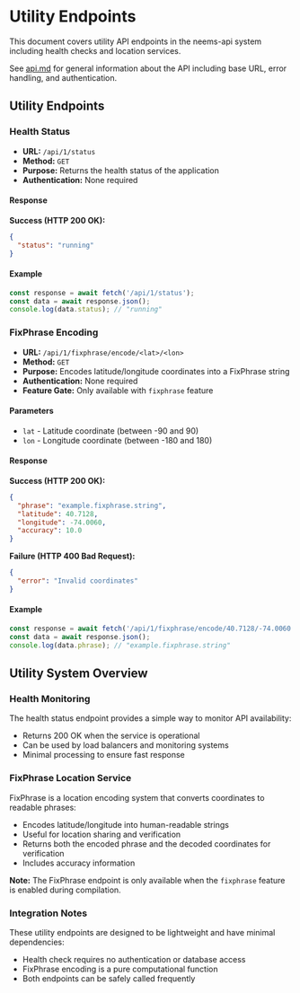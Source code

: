 # Utility Endpoints

This document covers utility API endpoints in the neems-api system including health checks and location services.

See [api.md](api.md) for general information about the API including base URL, error handling, and authentication.

## Utility Endpoints

### Health Status

- **URL:** `/api/1/status`
- **Method:** `GET`
- **Purpose:** Returns the health status of the application
- **Authentication:** None required

#### Response

**Success (HTTP 200 OK):**
```json
{
  "status": "running"
}
```

#### Example

```js
const response = await fetch('/api/1/status');
const data = await response.json();
console.log(data.status); // "running"
```

### FixPhrase Encoding

- **URL:** `/api/1/fixphrase/encode/<lat>/<lon>`
- **Method:** `GET`
- **Purpose:** Encodes latitude/longitude coordinates into a FixPhrase string
- **Authentication:** None required
- **Feature Gate:** Only available with `fixphrase` feature

#### Parameters

- `lat` - Latitude coordinate (between -90 and 90)
- `lon` - Longitude coordinate (between -180 and 180)

#### Response

**Success (HTTP 200 OK):**
```json
{
  "phrase": "example.fixphrase.string",
  "latitude": 40.7128,
  "longitude": -74.0060,
  "accuracy": 10.0
}
```

**Failure (HTTP 400 Bad Request):**
```json
{
  "error": "Invalid coordinates"
}
```

#### Example

```js
const response = await fetch('/api/1/fixphrase/encode/40.7128/-74.0060');
const data = await response.json();
console.log(data.phrase); // "example.fixphrase.string"
```

## Utility System Overview

### Health Monitoring

The health status endpoint provides a simple way to monitor API availability:
- Returns 200 OK when the service is operational
- Can be used by load balancers and monitoring systems
- Minimal processing to ensure fast response

### FixPhrase Location Service

FixPhrase is a location encoding system that converts coordinates to readable phrases:
- Encodes latitude/longitude into human-readable strings
- Useful for location sharing and verification
- Returns both the encoded phrase and the decoded coordinates for verification
- Includes accuracy information

**Note:** The FixPhrase endpoint is only available when the `fixphrase` feature is enabled during compilation.

### Integration Notes

These utility endpoints are designed to be lightweight and have minimal dependencies:
- Health check requires no authentication or database access
- FixPhrase encoding is a pure computational function
- Both endpoints can be safely called frequently